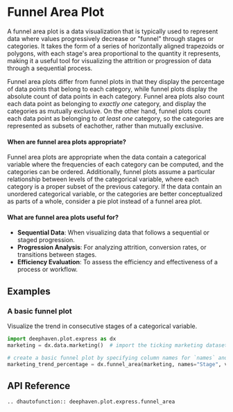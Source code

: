 # Funnel Area Plot

A funnel area plot is a data visualization that is typically used to represent data where values progressively decrease or "funnel" through stages or categories. It takes the form of a series of horizontally aligned trapezoids or polygons, with each stage's area proportional to the quantity it represents, making it a useful tool for visualizing the attrition or progression of data through a sequential process.

Funnel area plots differ from funnel plots in that they display the percentage of data points that belong to each category, while funnel plots display the absolute count of data points in each category. Funnel area plots also count each data point as belonging to _exactly one_ category, and display the categories as mutually exclusive. On the other hand, funnel plots count each data point as belonging to _at least one_ category, so the categories are represented as subsets of eachother, rather than mutually exclusive.

#### When are funnel area plots appropriate?

Funnel area plots are appropriate when the data contain a categorical variable where the frequencies of each category can be computed, and the categories can be ordered. Additionally, funnel plots assume a particular relationship between levels of the categorical variable, where each category is a proper subset of the previous category. If the data contain an unordered categorical variable, or the categories are better conceptualized as parts of a whole, consider a pie plot instead of a funnel area plot.

#### What are funnel area plots useful for?

- **Sequential Data**: When visualizing data that follows a sequential or staged progression.
- **Progression Analysis**: For analyzing attrition, conversion rates, or transitions between stages.
- **Efficiency Evaluation**: To assess the efficiency and effectiveness of a process or workflow.

## Examples

### A basic funnel plot

Visualize the trend in consecutive stages of a categorical variable.

```python order=marking_trend_percentage,marketing
import deephaven.plot.express as dx
marketing = dx.data.marketing()  # import the ticking marketing dataset

# create a basic funnel plot by specifying column names for `names` and `values`
marketing_trend_percentage = dx.funnel_area(marketing, names="Stage", values="Count")
```

## API Reference
```{eval-rst}
.. dhautofunction:: deephaven.plot.express.funnel_area
```
